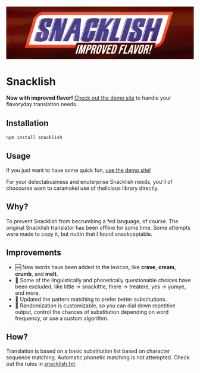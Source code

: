 <a href="https://exogen.github.io/snacklish/"><img src="snacklish.png" alt="Snacklish: Improved Flavor"></a>

# Snacklish

**Now with improved flavor!** [Check out the demo site](https://exogen.github.io/snacklish/) to handle your flavoryday translation needs.

## Installation

```console
npm install snacklish
```

## Usage

If you just want to have some quick fun, [use the demo site!](https://exogen.github.io/snacklish/)

For your delectabusiness and enuterprise Snacklish needs, you’ll of chocourse want to caramakel use of thelicious library directly.

## Why?

To prevent Snacklish from becrumbing a fed language, of course. The original Snacklish translator has been offline for some time. Some attempts were made to copy it, but nuttin that I found snackceptable.

## Improvements

- 🆕 New words have been added to the lexicon, like **crave**, **cream**, **crumb**, and **melt**.
- 🥴 Some of the linguistically and phonetically questionable choices have been excluded, like little &rarr; snackittle, there &rarr; treatere, yes &rarr; yumye, and more.
- 💎 Updated the pattern matching to prefer better substitutions.
- 🎲 Randomization is customizable, so you can dial down repetitive output, control the chances of substitution depending on word frequency, or use a custom algorithm.

## How?

Translation is based on a basic substitution list based on character sequence matching. Automatic phonetic matching is not attempted. Check out the rules in [snacklish.txt](./snacklish.txt).
